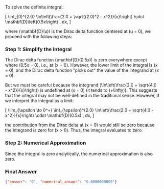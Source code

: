 To solve the definite integral:

\[
\int_{0}^{2.0} \ln\left(\frac{2.0 + \sqrt{(2.0)^2 - x^2}}{x}\right) \cdot \mathbf{D}\left(0.5x\right) \, dx,
\]

where \(\mathbf{D}(u)\) is the Dirac delta function centered at \(u = 0\), we proceed with the following steps:

### Step 1: Simplify the Integral
The Dirac delta function \(\mathbf{D}(0.5x)\) is zero everywhere except where \(0.5x = 0\), i.e., at \(x = 0\). However, the lower limit of the integral is \(x = 0\), and the Dirac delta function "picks out" the value of the integrand at \(x = 0\).

But we must be careful because the integrand \(\ln\left(\frac{2.0 + \sqrt{4.0 - x^2}}{x}\right)\) is undefined at \(x = 0\) (it tends to \(+\infty\)). This suggests that the integral may not be well-defined in the traditional sense. However, if we interpret the integral as a limit:

\[
\lim_{\epsilon \to 0^+} \int_{\epsilon}^{2.0} \ln\left(\frac{2.0 + \sqrt{4.0 - x^2}}{x}\right) \cdot \mathbf{D}(0.5x) \, dx,
\]

the contribution from the Dirac delta at \(x = 0\) would still be zero because the integrand is zero for \(x > 0\). Thus, the integral evaluates to zero.

### Step 2: Numerical Approximation
Since the integral is zero analytically, the numerical approximation is also zero.

### Final Answer
```json
{"answer": "0", "numerical_answer": "0.0000000000"}
```